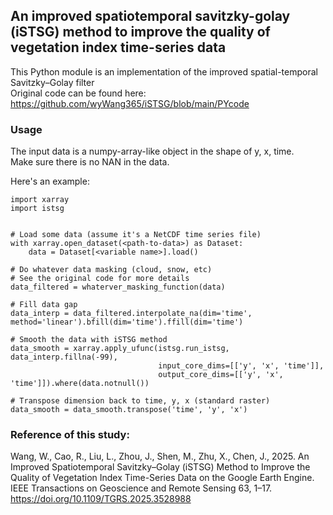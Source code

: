 ## An improved spatiotemporal savitzky-golay (iSTSG) method to improve the quality of vegetation index time-series data  
This Python module is an implementation of the improved spatial-temporal Savitzky–Golay filter  
Original code can be found here: https://github.com/wyWang365/iSTSG/blob/main/PYcode  

### Usage  
The input data is a numpy-array-like object in the shape of y, x, time.  
Make sure there is no NAN in the data.  
  
Here's an example:  
```
import xarray
import istsg


# Load some data (assume it's a NetCDF time series file)
with xarray.open_dataset(<path-to-data>) as Dataset:
    data = Dataset[<variable name>].load()

# Do whatever data masking (cloud, snow, etc)
# See the original code for more details
data_filtered = whaterver_masking_function(data)

# Fill data gap
data_interp = data_filtered.interpolate_na(dim='time', method='linear').bfill(dim='time').ffill(dim='time')

# Smooth the data with iSTSG method
data_smooth = xarray.apply_ufunc(istsg.run_istsg, data_interp.fillna(-99),
                                 input_core_dims=[['y', 'x', 'time']], 
                                 output_core_dims=[['y', 'x', 'time']]).where(data.notnull())

# Transpose dimension back to time, y, x (standard raster)
data_smooth = data_smooth.transpose('time', 'y', 'x')
```

### Reference of this study:  
Wang, W., Cao, R., Liu, L., Zhou, J., Shen, M., Zhu, X., Chen, J., 2025. 
    An Improved Spatiotemporal Savitzky–Golay (iSTSG) Method to Improve the Quality of Vegetation Index 
    Time-Series Data on the Google Earth Engine. 
    IEEE Transactions on Geoscience and Remote Sensing 63, 1–17. https://doi.org/10.1109/TGRS.2025.3528988
